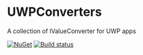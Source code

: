# UWPConverters
A collection of IValueConverter for UWP apps  

[![NuGet](https://img.shields.io/nuget/v/Opportunity.UWP.Converters.svg)](https://www.nuget.org/packages/Opportunity.UWP.Converters/)
[![Build status](https://ci.appveyor.com/api/projects/status/y89r9dmka1yt6x91?svg=true)](https://ci.appveyor.com/project/OpportunityLiu/uwpconverters)
